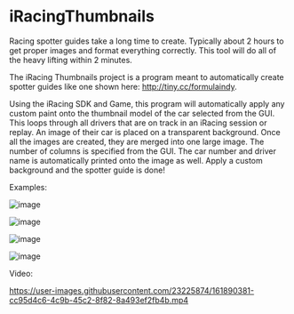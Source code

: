 # iRacingThumbnails

Racing spotter guides take a long time to create. Typically about 2 hours to get proper images and format everything correctly. This tool will do all of the heavy lifting within 2 minutes.

The iRacing Thumbnails project is a program meant to automatically create spotter guides like one shown here: http://tiny.cc/formulaindy.

Using the iRacing SDK and Game, this program will automatically apply any custom paint onto the thumbnail model of the car selected from the GUI. 
This loops through all drivers that are on track in an iRacing session or replay.
An image of their car is placed on a transparent background. Once all the images are created, they are merged into one large image.
The number of columns is specified from the GUI. The car number and driver name is automatically printed onto the image as well.
Apply a custom background and the spotter guide is done!


Examples: 

![image](https://user-images.githubusercontent.com/23225874/161888813-65cdc2c2-4b2f-4ee0-9a04-e86a2464e7d2.png)

![image](https://user-images.githubusercontent.com/23225874/161888826-1115918d-c924-4115-b385-51f8c7c288eb.png)

![image](https://user-images.githubusercontent.com/23225874/161890823-b0016350-617d-4bde-84e7-df0fd11c3fe6.png)

![image](https://user-images.githubusercontent.com/23225874/161888869-c2f34a7d-d2cc-4791-adcd-8b40f1fda24f.png)

Video:




https://user-images.githubusercontent.com/23225874/161890381-cc95d4c6-4c9b-45c2-8f82-8a493ef2fb4b.mp4

